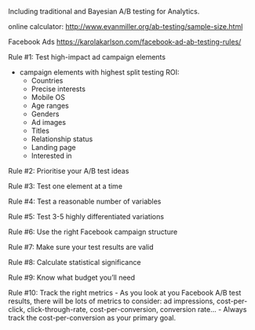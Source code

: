 
Including traditional and Bayesian A/B testing for Analytics. 

online calculator: http://www.evanmiller.org/ab-testing/sample-size.html


Facebook Ads 
https://karolakarlson.com/facebook-ad-ab-testing-rules/

Rule #1: Test high-impact ad campaign elements
- campaign elements with highest split testing ROI: 
    - Countries
    - Precise interests
    - Mobile OS
    - Age ranges
    - Genders
    - Ad images
    - Titles
    - Relationship status
    - Landing page
    - Interested in

Rule #2: Prioritise your A/B test ideas

Rule #3: Test one element at a time

Rule #4: Test a reasonable number of variables

Rule #5: Test 3-5 highly differentiated variations

Rule #6: Use the right Facebook campaign structure

Rule #7: Make sure your test results are valid

Rule #8: Calculate statistical significance

Rule #9: Know what budget you’ll need

Rule #10: Track the right metrics
    - As you look at you Facebook A/B test results, there will be lots of metrics to consider: 
    ad impressions, cost-per-click, click-through-rate, cost-per-conversion, conversion rate…
    - Always track the cost-per-conversion as your primary goal.
    


